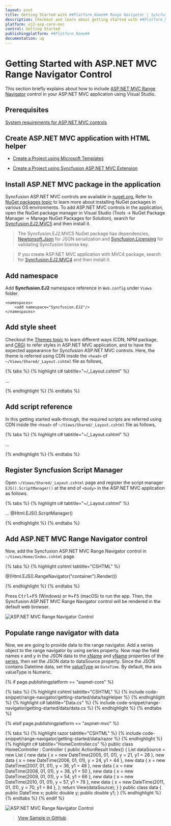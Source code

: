 ```yaml
---
layout: post
title: Getting Started with ##Platform_Name## Range Navigator | Syncfusion
description: Checkout and learn about getting started with ##Platform_Name## Range Navigator control of Syncfusion Essential JS 2 and more details.
platform: ej2-asp-core-mvc
control: Getting Started
publishingplatform: ##Platform_Name##
documentation: ug
---
```



# Getting Started with ASP.NET MVC Range Navigator Control

This section briefly explains about how to include [ASP.NET MVC Range Navigator](https://www.syncfusion.com/aspnet-mvc-ui-controls/range-selector) control in your ASP.NET MVC application using Visual Studio.

## Prerequisites

[System requirements for ASP.NET MVC controls](https://ej2.syncfusion.com/aspnetmvc/documentation/system-requirements)

## Create ASP.NET MVC application with HTML helper

* [Create a Project using Microsoft Templates](https://docs.microsoft.com/en-us/aspnet/core/tutorials/first-mvc-app/start-mvc?view=aspnetcore-6.0&tabs=visual-studio)

* [Create a Project using Syncfusion ASP.NET MVC Extension](https://ej2.syncfusion.com/aspnetmvc/documentation/getting-started/project-template)

## Install ASP.NET MVC package in the application

Syncfusion ASP.NET MVC controls are available in [nuget.org.](https://www.nuget.org/packages?q=syncfusion.EJ2) Refer to [NuGet packages topic](https://ej2.syncfusion.com/aspnetmvc/documentation/nuget-packages) to learn more about installing NuGet packages in various OS environments. To add ASP.NET MVC controls in the application, open the NuGet package manager in Visual Studio (Tools → NuGet Package Manager → Manage NuGet Packages for Solution), search for [Syncfusion.EJ2.MVC5](https://www.nuget.org/packages/Syncfusion.EJ2.MVC5) and then install it.

> The Syncfusion.EJ2.MVC5 NuGet package has dependencies, [Newtonsoft.Json](https://www.nuget.org/packages/Newtonsoft.Json/) for JSON serialization and [Syncfusion.Licensing](https://www.nuget.org/packages/Syncfusion.Licensing/) for validating Syncfusion license key.

> If you create ASP.NET MVC application with MVC4 package, search for [Syncfusion.EJ2.MVC4](https://www.nuget.org/packages/Syncfusion.EJ2.MVC4) and then install it. 

## Add namespace

Add **Syncfusion.EJ2** namespace reference in `Web.config` under `Views` folder.

```
<namespaces>
    <add namespace="Syncfusion.EJ2"/>
</namespaces>
```

## Add style sheet

Checkout the [Themes topic](https://ej2.syncfusion.com/aspnetmvc/documentation/appearance/theme) to learn different ways (CDN, NPM package, and [CRG](https://ej2.syncfusion.com/aspnetmvc/documentation/common/custom-resource-generator)) to refer styles in ASP.NET MVC application, and to have the expected appearance for Syncfusion ASP.NET MVC controls. Here, the theme is referred using CDN inside the `<head>` of `~/Views/Shared/_Layout.cshtml` file as follows,

{% tabs %}
{% highlight c# tabtitle="~/_Layout.cshtml" %}

<head>
    ...
    <!-- Syncfusion ASP.NET MVC controls styles -->
    <link rel="stylesheet" href="https://cdn.syncfusion.com/ej2/{{ site.ej2version }}/fluent.css" />
</head>

{% endhighlight %}
{% endtabs %}

## Add script reference

In this getting started walk-through, the required scripts are referred using CDN inside the `<head>` of `~/Views/Shared/_Layout.cshtml` file as follows,

{% tabs %}
{% highlight c# tabtitle="~/_Layout.cshtml" %}

<head>
    ...
    <!-- Syncfusion ASP.NET MVC controls scripts -->
    <script src="https://cdn.syncfusion.com/ej2/{{ site.ej2version }}/dist/ej2.min.js"></script>
</head>

{% endhighlight %}
{% endtabs %}

## Register Syncfusion Script Manager

Open `~/Views/Shared/_Layout.cshtml` page and register the script manager `EJS().ScriptManager()` at the end of `<body>` in the ASP.NET MVC application as follows. 

{% tabs %}
{% highlight c# tabtitle="~/_Layout.cshtml" %}

<body>
...
    <!-- Syncfusion ASP.NET MVC Script Manager -->
    @Html.EJS().ScriptManager()
</body>

{% endhighlight %}
{% endtabs %}

## Add ASP.NET MVC Range Navigator control

Now, add the Syncfusion ASP.NET MVC Range Navigator control in `~/Views/Home/Index.cshtml` page.

{% tabs %}
{% highlight cshtml tabtitle="CSHTML" %}

@(Html.EJS().RangeNavigator("container").Render())

{% endhighlight %}
{% endtabs %}

Press <kbd>Ctrl</kbd>+<kbd>F5</kbd> (Windows) or <kbd>⌘</kbd>+<kbd>F5</kbd> (macOS) to run the app. Then, the Syncfusion ASP.NET MVC Range Navigator control will be rendered in the default web browser.

![ASP.NET MVC Range Navigator Control](images/rangenavigator-control.png)

## Populate range navigator with data

Now, we are going to provide data to the range navigator. Add a series object to the range navigator by using series property. Now map the field names x and y in the JSON data to the [xName](https://help.syncfusion.com/cr/aspnetmvc-js2/Syncfusion.EJ2.Charts.RangeNavigator.html#Syncfusion_EJ2_Charts_RangeNavigator_XName) and [yName](https://help.syncfusion.com/cr/aspnetmvc-js2/Syncfusion.EJ2.Charts.RangeNavigator.html#Syncfusion_EJ2_Charts_RangeNavigator_YName) properties of the [series](https://help.syncfusion.com/cr/aspnetmvc-js2/Syncfusion.EJ2.Charts.RangeNavigator.html#Syncfusion_EJ2_Charts_RangeNavigator_Series), then set the JSON data to dataSource property. Since the JSON contains Datetime data, set the [valueType](https://help.syncfusion.com/cr/aspnetmvc-js2/Syncfusion.EJ2.Charts.RangeNavigator.html#Syncfusion_EJ2_Charts_RangeNavigator_ValueType) as `DateTime`. By default, the axis valueType is Numeric.

{% if page.publishingplatform == "aspnet-core" %}

{% tabs %}
{% highlight cshtml tabtitle="CSHTML" %}
{% include code-snippet/range-navigator/getting-started/data/tagHelper %}
{% endhighlight %}
{% highlight c# tabtitle="Data.cs" %}
{% include code-snippet/range-navigator/getting-started/data/data.cs %}
{% endhighlight %}
{% endtabs %}

{% elsif page.publishingplatform == "aspnet-mvc" %}

{% tabs %}
{% highlight razor tabtitle="CSHTML" %}
{% include code-snippet/range-navigator/getting-started/data/razor %}
{% endhighlight %}
{% highlight c# tabtitle="HomeController.cs" %}
public class HomeController : Controller
{
    public ActionResult Index()
    {
        List<data> dataSource = new List<data>
        {
            new data { x = new DateTime(2005, 01, 01), y = 21, y1 = 28 },
            new data { x = new DateTime(2006, 01, 01), y = 24, y1 = 44 },
            new data { x = new DateTime(2007, 01, 01), y = 36, y1 = 48 },
            new data { x = new DateTime(2008, 01, 01), y = 38, y1 = 50 },
            new data { x = new DateTime(2009, 01, 01), y = 54, y1 = 66 },
            new data { x = new DateTime(2010, 01, 01), y = 57, y1 = 78 },
            new data { x = new DateTime(2011, 01, 01), y = 70, y1 = 84 },
        };
        return View(dataSource);
    }
}
public class data
{
    public DateTime x;
    public double y;
    public double y1;
}
{% endhighlight %}
{% endtabs %}
{% endif %}

![ASP.NET MVC Range Navigator Control](images/rn.png)

> [View Sample in GitHub](https://github.com/SyncfusionExamples/ASP-NET-MVC-Getting-Started-Examples/tree/main/RangeNavigator/ASP.NET%20MVC%20Razor%20Examples).
